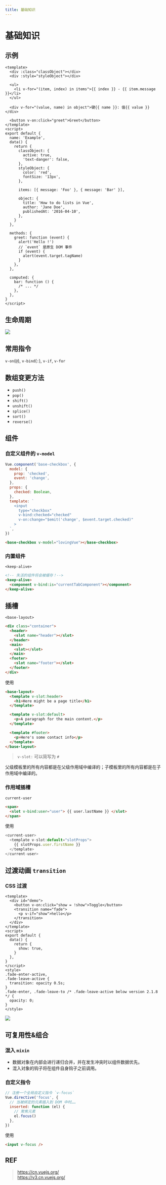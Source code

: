 ```yaml
---
title: 基础知识
---
```


# 基础知识

## 示例

```vue
<template>
  <div :class="classObject"></div>
  <div :style="styleObject"></div>

  <ul>
    <li v-for="(item, index) in items">{{ index }} - {{ item.message }}</li>
  </ul>

  <div v-for="(value, name) in object">键{{ name }}: 值{{ value }}</div>

  <button v-on:click="greet">Greet</button>
</template>
<script>
export default {
  name: 'Example',
  data() {
    return {
      classObject: {
        active: true,
        'text-danger': false,
      },
      styleObject: {
        color: 'red',
        fontSize: '13px',
      },

      items: [{ message: 'Foo' }, { message: 'Bar' }],

      object: {
        title: 'How to do lists in Vue',
        author: 'Jane Doe',
        publishedAt: '2016-04-10',
      },
    }
  },

  methods: {
    greet: function (event) {
      alert('Hello !')
      // `event` 是原生 DOM 事件
      if (event) {
        alert(event.target.tagName)
      }
    },
  },

  computed: {
    bar: function () {
      /* ... */
    },
  },
}
</script>
```

## 生命周期

![](https://cn.vuejs.org/images/lifecycle.png)

## 常用指令

`v-on`(`@`), `v-bind`(`:`), `v-if`, `v-for`

## 数组变更方法

- `push()`
- `pop()`
- `shift()`
- `unshift()`
- `splice()`
- `sort()`
- `reverse()`

## 组件

### 自定义组件的 `v-model`

```js
Vue.component('base-checkbox', {
  model: {
    prop: 'checked',
    event: 'change',
  },
  props: {
    checked: Boolean,
  },
  template: `
    <input
      type="checkbox"
      v-bind:checked="checked"
      v-on:change="$emit('change', $event.target.checked)"
    >
  `,
})
```

```html
<base-checkbox v-model="lovingVue"></base-checkbox>
```

### 内置组件

`<keep-alive>`

```html
<!-- 失活的组件将会被缓存！-->
<keep-alive>
  <component v-bind:is="currentTabComponent"></component>
</keep-alive>
```

## 插槽

`<base-layout>`

```html
<div class="container">
  <header>
    <slot name="header"></slot>
  </header>
  <main>
    <slot></slot>
  </main>
  <footer>
    <slot name="footer"></slot>
  </footer>
</div>
```

使用

```html
<base-layout>
  <template v-slot:header>
    <h1>Here might be a page title</h1>
  </template>

  <template v-slot:default>
    <p>A paragraph for the main content.</p>
  </template>

  <template #footer>
    <p>Here's some contact info</p>
  </template>
</base-layout>
```

> `v-slot:` 可以简写为 `#`

父级模板里的所有内容都是在父级作用域中编译的；子模板里的所有内容都是在子作用域中编译的。

### 作用域插槽

`current-user`

```html
<span>
  <slot v-bind:user="user"> {{ user.lastName }} </slot>
</span>
```

使用

```js
<current-user>
  <template v-slot:default="slotProps">
    {{ slotProps.user.firstName }}
  </template>
</current-user>
```

## 过渡动画 `transition`

### CSS 过渡

```vue
<template>
  <div id="demo">
    <button v-on:click="show = !show">Toggle</button>
    <transition name="fade">
      <p v-if="show">hello</p>
    </transition>
  </div>
</template>
<script>
export default {
  data() {
    return {
      show: true,
    }
  },
}
</script>
<style>
.fade-enter-active,
.fade-leave-active {
  transition: opacity 0.5s;
}
.fade-enter, .fade-leave-to /* .fade-leave-active below version 2.1.8 */ {
  opacity: 0;
}
</style>
```

![](https://cn.vuejs.org/images/transition.png)

## 可复用性&组合

### 混入 `mixin`

- 数据对象在内部会进行递归合并，并在发生冲突时以组件数据优先。
- 混入对象的钩子将在组件自身钩子之前调用。

### 自定义指令

```js
// 注册一个全局自定义指令 `v-focus`
Vue.directive('focus', {
  // 当被绑定的元素插入到 DOM 中时……
  inserted: function (el) {
    // 聚焦元素
    el.focus()
  },
})
```

使用

```html
<input v-focus />
```

## REF

> https://cn.vuejs.org/  
> https://v3.cn.vuejs.org/
